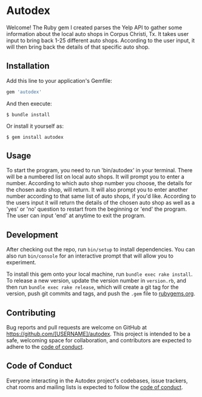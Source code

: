 # Autodex

Welcome! The Ruby gem I created parses the Yelp API to gather some information about the local auto shops in Corpus Christi, Tx. It takes user input to bring back 1-25 different auto shops. According to the user input, it will then bring back the details of that specific auto shop. 

## Installation

Add this line to your application's Gemfile:

```ruby
gem 'autodex'
```

And then execute:

    $ bundle install

Or install it yourself as:

    $ gem install autodex

## Usage

To start the program, you need to run 'bin/autodex' in your terminal. There will be a numbered list on local auto shops. It will prompt you to enter a number. According to which auto shop number you choose, the details for the chosen auto shop, will return. It will also prompt you to enter another number according to that same list of auto shops, if you'd like. According to the users input it will return the details of the chosen auto shop as well as a 'yes' or 'no' question to restart from the beginning or 'end' the program. The user can input 'end' at anytime to exit the program.


## Development

After checking out the repo, run `bin/setup` to install dependencies. You can also run `bin/console` for an interactive prompt that will allow you to experiment.

To install this gem onto your local machine, run `bundle exec rake install`. To release a new version, update the version number in `version.rb`, and then run `bundle exec rake release`, which will create a git tag for the version, push git commits and tags, and push the `.gem` file to [rubygems.org](https://rubygems.org).

## Contributing

Bug reports and pull requests are welcome on GitHub at https://github.com/[USERNAME]/autodex. This project is intended to be a safe, welcoming space for collaboration, and contributors are expected to adhere to the [code of conduct](https://github.com/[USERNAME]/autodex/blob/master/CODE_OF_CONDUCT.md).


## Code of Conduct

Everyone interacting in the Autodex project's codebases, issue trackers, chat rooms and mailing lists is expected to follow the [code of conduct](https://github.com/[USERNAME]/autodex/blob/master/CODE_OF_CONDUCT.md).
